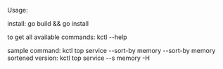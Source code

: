 Usage:

install:
go build && go install

to get all available commands:
kctl --help

sample command:
kctl top service --sort-by memory --sort-by memory 
sortened version:
kctl top service --s memory -H
